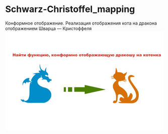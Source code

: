 # Schwarz-Christoffel_mapping
Конформное отображение. Реализация отображения кота на дракона отображением Шварца — Кристоффеля
![Описание задачи](https://github.com/Gront20/Schwarz-Christoffel_mapping/blob/master/vVHQWfCU-30.jpg)</br>
